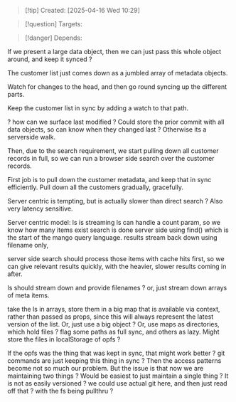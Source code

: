 
>[!tip] Created: [2025-04-16 Wed 10:29]

>[!question] Targets: 

>[!danger] Depends: 

If we present a large data object, then we can just pass this whole object around, and keep it synced ?

The customer list just comes down as a jumbled array of metadata objects.

Watch for changes to the head, and then go round syncing up the different parts.

Keep the customer list in sync by adding a watch to that path.

? how can we surface last modified ?  Could store the prior commit with all data objects, so can know when they changed last ?  Otherwise its a serverside walk.

Then, due to the search requirement, we start pulling down all customer records in full, so we can run a browser side search over the customer records.

First job is to pull down the customer metadata, and keep that in sync efficiently.
Pull down all the customers gradually, gracefully.

Server centric is tempting, but is actually slower than direct search ?  Also very latency sensitive.

Server centric model:
ls is streaming
ls can handle a count param, so we know how many items exist
search is done server side using find() which is the start of the mango query language.
results stream back down using filename only, 


server side search should process those items with cache hits first, so we can give relevant results quickly, with the heavier, slower results coming in after.

ls should stream down and provide filenames ? 
or, just stream down arrays of meta items.

take the ls in arrays, store them in a big map that is available via context, rather than passed as props, since this will always represent the latest version of the list.
Or, just use a big object ?
Or, use maps as directories, which hold files ?
flag some paths as full sync, and others as lazy.
Might store the files in localStorage of opfs ?

If the opfs was the thing that was kept in sync, that might work better ?
git commands are just keeping this thing in sync ?
Then the access patterns become not so much our problem.
But the issue is that now we are maintaining two things ? 
Would be easiest to just maintain a single thing ?
It is not as easily versioned ?
we could use actual git here, and then just read off that ? with the fs being pullthru ?


